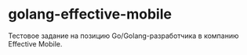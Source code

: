 # golang-effective-mobile
Тестовое задание на позицию Go/Golang-разработчика в компанию Effective Mobile.
